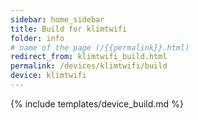 ```yaml
---
sidebar: home_sidebar
title: Build for klimtwifi
folder: info
# name of the page (/{{permalink}}.html)
redirect_from: klimtwifi_build.html
permalink: /devices/klimtwifi/build
device: klimtwifi
---
```

{% include templates/device_build.md %}